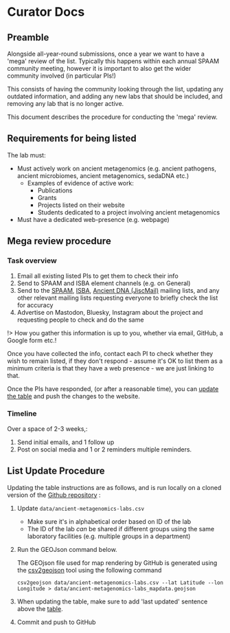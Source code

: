 # Curator Docs

## Preamble

Alongside all-year-round submissions, once a year we want to have a 'mega' review of the list.
Typically this happens within each annual SPAAM community meeting, however it is important to also get the wider community involved (in particular PIs!)

This consists of having the community looking through the list, updating any outdated information, and adding any new labs that should be included, and removing any lab that is no longer active.

This document describes the procedure for conducting the 'mega' review.

## Requirements for being listed

The lab must:

- Must actively work on ancient metagenomics (e.g. ancient pathogens, ancient microbiomes, ancient metagenomics, sedaDNA etc.)
  - Examples of evidence of active work:
    - Publications
    - Grants
    - Projects listed on their website
    - Students dedicated to a project involving ancient metagenomics
- Must have a dedicated web-presence (e.g. webpage)

## Mega review procedure

### Task overview

1. Email all existing listed PIs to get them to check their info
2. Send to SPAAM and ISBA element channels (e.g. on General)
3. Send to the [SPAAM](https://www.listserv.dfn.de/sympa/modindex/spaam-community), [ISBA](https://www.jiscmail.ac.uk/ISBARCH), [Ancient DNA (JiscMail)](https://www.jiscmail.ac.uk/ANCIENT-DNA) mailing lists, and any other relevant mailing lists requesting everyone to briefly check the list for accuracy
4. Advertise on Mastodon, Bluesky, Instagram about the project and requesting people to check and do the same

!> How you gather this information is up to you, whether via email, GitHub, a Google form etc.!

Once you have collected the info, contact each PI to check whether they wish to remain listed, if they don't respond - assume it's OK to list them as a minimum criteria is that they have a web presence - we are just linking to that.

Once the PIs have responded, (or after a reasonable time), you can [update the table](#list-update-procedure) and push the changes to the website.

### Timeline

Over a space of 2-3 weeks,:

1. Send initial emails, and 1 follow up
2. Post on social media and 1 or 2 reminders multiple reminders.

## List Update Procedure

Updating the table instructions are as follows, and is run locally on a cloned version of the [Github repository](https://github.com/SPAAM-community/ancient-metagenomics-labs/) :

1. Update `data/ancient-metagenomics-labs.csv`
   - Make sure it's in alphabetical order based on ID of the lab
   - The ID of the lab _can_ be shared if different groups using the same laboratory facilities (e.g. multiple groups in a department)
2. Run the GEOJson command below.

   The GEOjson file used for map rendering by GitHub is generated using the [csv2geojson](https://github.com/mapbox/csv2geojson) tool using the following command

   ```console
   csv2geojson data/ancient-metagenomics-labs.csv --lat Latitude --lon Longitude > data/ancient-metagenomics-labs_mapdata.geojson
   ```

3. When updating the table, make sure to add 'last updated' sentence above the [table](/#the-registry-of-ancient-metagenomic-labs).
4. Commit and push to GitHub
